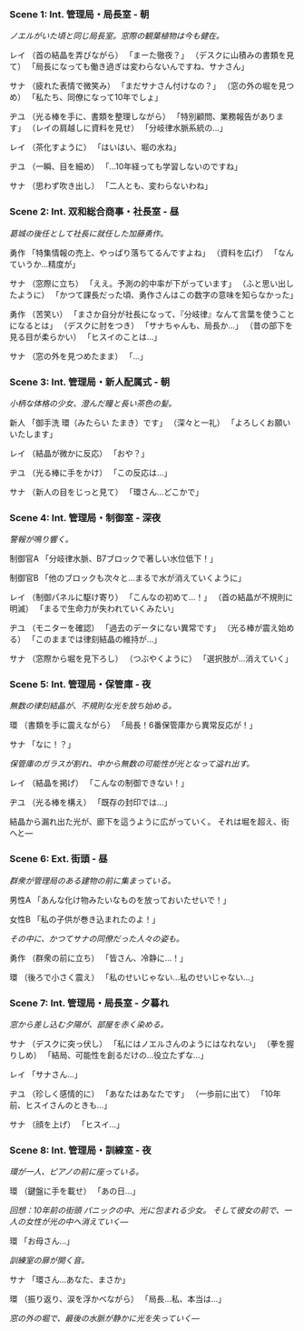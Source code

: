 ### Scene 1: Int. 管理局・局長室 - 朝
*ノエルがいた頃と同じ局長室。窓際の観葉植物は今も健在。*

レイ
（首の結晶を弄びながら）
「まーた徹夜？」
（デスクに山積みの書類を見て）
「局長になっても働き過ぎは変わらないんですね、サナさん」

サナ
（疲れた表情で微笑み）
「まだサナさん付けなの？」
（窓の外の堀を見つめ）
「私たち、同僚になって10年でしょ」

ヂユ
（光る棒を手に、書類を整理しながら）
「特別顧問、業務報告があります」
（レイの肩越しに資料を見せ）
「分岐律水脈系統の...」

レイ
（茶化すように）
「はいはい、堀の水ね」

ヂユ
（一瞬、目を細め）
「...10年経っても学習しないのですね」

サナ
（思わず吹き出し）
「二人とも、変わらないわね」

### Scene 2: Int. 双和総合商事・社長室 - 昼
*葛城の後任として社長に就任した加藤勇作。*

勇作
「特集情報の売上、やっぱり落ちてるんですよね」
（資料を広げ）
「なんていうか...精度が」

サナ
（窓際に立ち）
「ええ。予測の的中率が下がっています」
（ふと思い出したように）
「かつて課長だった頃、勇作さんはこの数字の意味を知らなかった」

勇作
（苦笑い）
「まさか自分が社長になって、『分岐律』なんて言葉を使うことになるとは」
（デスクに肘をつき）
「サナちゃんも、局長か...」
（昔の部下を見る目が柔らかい）
「ヒスイのことは...」

サナ
（窓の外を見つめたまま）
「...」

### Scene 3: Int. 管理局・新人配属式 - 朝
*小柄な体格の少女、澄んだ瞳と長い茶色の髪。*

新人
「御手洗 環（みたらい たまき）です」
（深々と一礼）
「よろしくお願いいたします」

レイ
（結晶が微かに反応）
「おや？」

ヂユ
（光る棒に手をかけ）
「この反応は...」

サナ
（新人の目をじっと見て）
「環さん...どこかで」

### Scene 4: Int. 管理局・制御室 - 深夜
*警報が鳴り響く。*

制御官A
「分岐律水脈、B7ブロックで著しい水位低下！」

制御官B
「他のブロックも次々と...まるで水が消えていくように」

レイ
（制御パネルに駆け寄り）
「こんなの初めて...！」
（首の結晶が不規則に明滅）
「まるで生命力が失われていくみたい」

ヂユ
（モニターを確認）
「過去のデータにない異常です」
（光る棒が震え始める）
「このままでは律刻結晶の維持が...」

サナ
（窓際から堀を見下ろし）
（つぶやくように）
「選択肢が...消えていく」

### Scene 5: Int. 管理局・保管庫 - 夜
*無数の律刻結晶が、不規則な光を放ち始める。*

環
（書類を手に震えながら）
「局長！6番保管庫から異常反応が！」

サナ
「なに！？」

*保管庫のガラスが割れ、中から無数の可能性が光となって溢れ出す。*

レイ
（結晶を掲げ）
「こんなの制御できない！」

ヂユ
（光る棒を構え）
「既存の封印では...」

結晶から漏れ出た光が、廊下を這うように広がっていく。
それは堀を超え、街へと―

### Scene 6: Ext. 街頭 - 昼
*群衆が管理局のある建物の前に集まっている。*

男性A
「あんな化け物みたいなものを放っておいたせいで！」

女性B
「私の子供が巻き込まれたのよ！」

*その中に、かつてサナの同僚だった人々の姿も。*

勇作
（群衆の前に立ち）
「皆さん、冷静に...！」

環
（後ろで小さく震え）
「私のせいじゃない...私のせいじゃない...」

### Scene 7: Int. 管理局・局長室 - 夕暮れ
*窓から差し込む夕陽が、部屋を赤く染める。*

サナ
（デスクに突っ伏し）
「私にはノエルさんのようにはなれない」
（拳を握りしめ）
「結局、可能性を創るだけの...役立たずな...」

レイ
「サナさん...」

ヂユ
（珍しく感情的に）
「あなたはあなたです」
（一歩前に出て）
「10年前、ヒスイさんのときも...」

サナ
（顔を上げ）
「ヒスイ...」

### Scene 8: Int. 管理局・訓練室 - 夜
*環が一人、ピアノの前に座っている。*

環
（鍵盤に手を載せ）
「あの日...」

*回想：10年前の街頭*
*パニックの中、光に包まれる少女。*
*そして彼女の前で、一人の女性が光の中へ消えていく―*

環
「お母さん...」

*訓練室の扉が開く音。*

サナ
「環さん...あなた、まさか」

環
（振り返り、涙を浮かべながら）
「局長...私、本当は...」

*窓の外の堀で、最後の水脈が静かに光を失っていく―*
